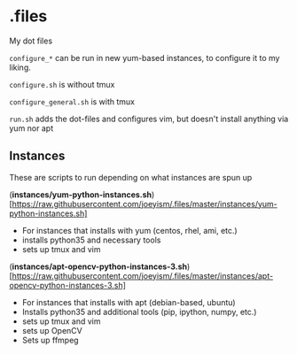 # .files
My dot files

`configure_*` can be run in new yum-based instances, to configure it to my liking.

`configure.sh` is without tmux

`configure_general.sh` is with tmux

`run.sh` adds the dot-files and configures vim, but doesn't install anything via yum nor apt

## Instances
These are scripts to run depending on what instances are spun up

(**instances/yum-python-instances.sh**)[https://raw.githubusercontent.com/joeyism/.files/master/instances/yum-python-instances.sh]
* For instances that installs with yum (centos, rhel, ami, etc.)
* installs python35 and necessary tools
* sets up tmux and vim

(**instances/apt-opencv-python-instances-3.sh**)[https://raw.githubusercontent.com/joeyism/.files/master/instances/apt-opencv-python-instances-3.sh]
* For instances that installs with apt (debian-based, ubuntu)
* Installs python35 and additional tools (pip, ipython, numpy, etc.)
* sets up tmux and vim
* sets up OpenCV
* Sets up ffmpeg
